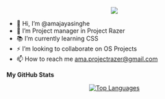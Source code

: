 <div align="center">
<img src="https://i.imgur.com/KMXADen.png">
</div>

- 👋 Hi, I’m @amajayasinghe
- 🌱 I’m Project manager in Project Razer
- 📚 I’m currently learning CSS
- ⚡ I’m looking to collaborate on OS Projects
- 📫 How to reach me ama.projectrazer@gmail.com

<b>My GitHub Stats</b>

<div align="center">
<a href="https://github.com/amajayasinghe"><img src="https://github-readme-stats.vercel.app/api/top-langs/?username=amajayasinghe&langs_count=10&title_color=ec4899&text_color=a855f7&icon_color=6366f1&bg_color=000000&hide_border=true&locale=en&custom_title=Top%20%Languages" alt="Top Languages"/></a>
</div>
